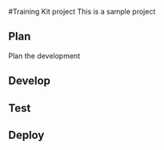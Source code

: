#Training Kit project
This is a sample project

## Plan
Plan the development

## Develop

## Test

## Deploy
